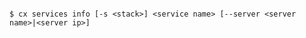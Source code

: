 <!-- layout:code post: services_usage -->

```

$ cx services info [-s <stack>] <service name> [--server <server name>|<server ip>]

```
